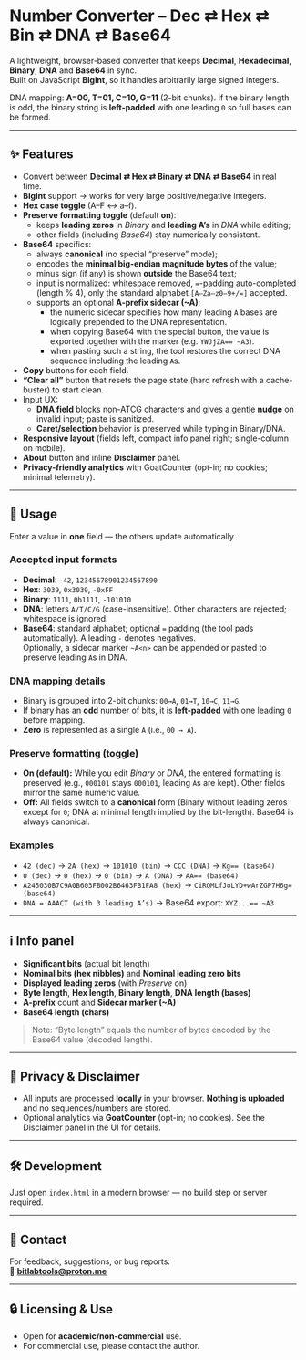 # Number Converter – Dec ⇄ Hex ⇄ Bin ⇄ DNA ⇄ Base64

A lightweight, browser-based converter that keeps **Decimal**, **Hexadecimal**, **Binary**, **DNA** and **Base64** in sync.  
Built on JavaScript **BigInt**, so it handles arbitrarily large signed integers.

DNA mapping: **A=00, T=01, C=10, G=11** (2-bit chunks). If the binary length is odd, the binary string is **left-padded** with one leading `0` so full bases can be formed.

---

## ✨ Features

- Convert between **Decimal ⇄ Hex ⇄ Binary ⇄ DNA ⇄ Base64** in real time.
- **BigInt** support → works for very large positive/negative integers.
- **Hex case toggle** (A–F ↔ a–f).
- **Preserve formatting toggle** (default **on**):
  - keeps **leading zeros** in *Binary* and **leading A’s** in *DNA* while editing;
  - other fields (including *Base64*) stay numerically consistent.
- **Base64** specifics:
  - always **canonical** (no special “preserve” mode);
  - encodes the **minimal big-endian magnitude bytes** of the value;
  - minus sign (if any) is shown **outside** the Base64 text;
  - input is normalized: whitespace removed, `=`-padding auto-completed (length % 4), only the standard alphabet `[A–Za–z0–9+/=]` accepted.
  - supports an optional **A-prefix sidecar (~A<n>)**:
    - the numeric sidecar specifies how many leading `A` bases are logically prepended to the DNA representation.
    - when copying Base64 with the special button, the value is exported together with the marker (e.g. `YWJjZA== ~A3`).
    - when pasting such a string, the tool restores the correct DNA sequence including the leading `A`s.
- **Copy** buttons for each field.
- **“Clear all”** button that resets the page state (hard refresh with a cache-buster) to start clean.
- Input UX:
  - **DNA field** blocks non-ATCG characters and gives a gentle **nudge** on invalid input; paste is sanitized.
  - **Caret/selection** behavior is preserved while typing in Binary/DNA.
- **Responsive layout** (fields left, compact info panel right; single-column on mobile).
- **About** button and inline **Disclaimer** panel.
- **Privacy-friendly analytics** with GoatCounter (opt-in; no cookies; minimal telemetry).

---

## 🚀 Usage

Enter a value in **one** field — the others update automatically.

### Accepted input formats
- **Decimal**: `-42`, `12345678901234567890`
- **Hex**: `3039`, `0x3039`, `-0xFF`
- **Binary**: `1111`, `0b1111`, `-101010`
- **DNA**: letters `A/T/C/G` (case-insensitive). Other characters are rejected; whitespace is ignored.
- **Base64**: standard alphabet; optional `=` padding (the tool pads automatically). A leading `-` denotes negatives.  
  Optionally, a sidecar marker `~A<n>` can be appended or pasted to preserve leading `A`s in DNA.

### DNA mapping details
- Binary is grouped into 2-bit chunks: `00→A`, `01→T`, `10→C`, `11→G`.
- If binary has an **odd** number of bits, it is **left-padded** with one leading `0` before mapping.
- **Zero** is represented as a single `A` (i.e., `00 → A`).

### Preserve formatting (toggle)
- **On (default):** While you edit *Binary* or *DNA*, the entered formatting is preserved (e.g., `000101` stays `000101`, leading `A`s are kept). Other fields mirror the same numeric value.
- **Off:** All fields switch to a **canonical** form (Binary without leading zeros except for `0`; DNA at minimal length implied by the bit-length). Base64 is always canonical.

### Examples
- `42 (dec)` → `2A (hex)` → `101010 (bin)` → `CCC (DNA)` → `Kg== (base64)`  
- `0 (dec)` → `0 (hex)` → `0 (bin)` → `A (DNA)` → `AA== (base64)`  
- `A245030B7C9A0B603FB002B6463FB1FA8 (hex)` → `CiRQMLfJoLYD+wArZGP7H6g= (base64)`  
- `DNA = AAACT (with 3 leading A’s)` → Base64 export: `XYZ...== ~A3`

---

## ℹ️ Info panel

- **Significant bits** (actual bit length)  
- **Nominal bits (hex nibbles)** and **Nominal leading zero bits**  
- **Displayed leading zeros** (with *Preserve* on)  
- **Byte length**, **Hex length**, **Binary length**, **DNA length (bases)**  
- **A-prefix** count and **Sidecar marker (~A<n>)**  
- **Base64 length (chars)**

> Note: “Byte length” equals the number of bytes encoded by the Base64 value (decoded length).

---

## 🔐 Privacy & Disclaimer

- All inputs are processed **locally** in your browser. **Nothing is uploaded** and no sequences/numbers are stored.
- Optional analytics via **GoatCounter** (opt-in; no cookies). See the Disclaimer panel in the UI for details.

---

## 🛠️ Development

Just open `index.html` in a modern browser — no build step or server required.

---

## 📧 Contact

For feedback, suggestions, or bug reports:  
📨 **bitlabtools@proton.me**

---

## 🔒 Licensing & Use

- Open for **academic/non-commercial** use.  
- For commercial use, please contact the author.
